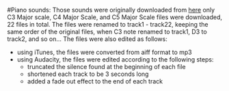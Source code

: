 #Piano sounds:
Those sounds were originally downloaded from 
[here](http://theremin.music.uiowa.edu/MISpiano.html)
only C3 Major scale, C4 Major Scale, and C5 Major Scale files were downloaded, 22 files in total.
The files were renamed to track1 - track22, keeping the same order of the original files, when C3 note renamed to track1, D3 to track2, and so on...
The files were also edited as follows:
* using iTunes, the files were converted from aiff format to mp3
* using Audacity, the files were edited according to the following steps:
    * truncated the silence found at the beginning of each file
    * shortened each track to be 3 seconds long
    * added a fade out effect to the end of each track
